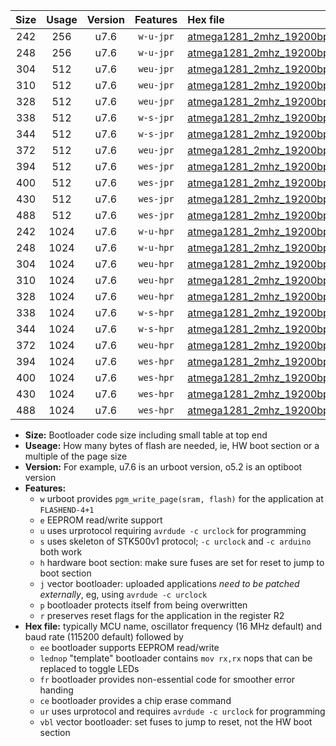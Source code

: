 |Size|Usage|Version|Features|Hex file|
|:-:|:-:|:-:|:-:|:--|
|242|256|u7.6|`w-u-jpr`|[atmega1281_2mhz_19200bps_ur_vbl.hex](https://raw.githubusercontent.com/stefanrueger/urboot/main//atmega1281_2mhz_19200bps_ur_vbl.hex)|
|248|256|u7.6|`w-u-jpr`|[atmega1281_2mhz_19200bps_lednop_ur_vbl.hex](https://raw.githubusercontent.com/stefanrueger/urboot/main//atmega1281_2mhz_19200bps_lednop_ur_vbl.hex)|
|304|512|u7.6|`weu-jpr`|[atmega1281_2mhz_19200bps_ee_ur_vbl.hex](https://raw.githubusercontent.com/stefanrueger/urboot/main//atmega1281_2mhz_19200bps_ee_ur_vbl.hex)|
|310|512|u7.6|`weu-jpr`|[atmega1281_2mhz_19200bps_ee_lednop_ur_vbl.hex](https://raw.githubusercontent.com/stefanrueger/urboot/main//atmega1281_2mhz_19200bps_ee_lednop_ur_vbl.hex)|
|328|512|u7.6|`weu-jpr`|[atmega1281_2mhz_19200bps_ee_lednop_fr_ur_vbl.hex](https://raw.githubusercontent.com/stefanrueger/urboot/main//atmega1281_2mhz_19200bps_ee_lednop_fr_ur_vbl.hex)|
|338|512|u7.6|`w-s-jpr`|[atmega1281_2mhz_19200bps_vbl.hex](https://raw.githubusercontent.com/stefanrueger/urboot/main//atmega1281_2mhz_19200bps_vbl.hex)|
|344|512|u7.6|`w-s-jpr`|[atmega1281_2mhz_19200bps_lednop_vbl.hex](https://raw.githubusercontent.com/stefanrueger/urboot/main//atmega1281_2mhz_19200bps_lednop_vbl.hex)|
|372|512|u7.6|`weu-jpr`|[atmega1281_2mhz_19200bps_ee_lednop_fr_ce_ur_vbl.hex](https://raw.githubusercontent.com/stefanrueger/urboot/main//atmega1281_2mhz_19200bps_ee_lednop_fr_ce_ur_vbl.hex)|
|394|512|u7.6|`wes-jpr`|[atmega1281_2mhz_19200bps_ee_vbl.hex](https://raw.githubusercontent.com/stefanrueger/urboot/main//atmega1281_2mhz_19200bps_ee_vbl.hex)|
|400|512|u7.6|`wes-jpr`|[atmega1281_2mhz_19200bps_ee_lednop_vbl.hex](https://raw.githubusercontent.com/stefanrueger/urboot/main//atmega1281_2mhz_19200bps_ee_lednop_vbl.hex)|
|430|512|u7.6|`wes-jpr`|[atmega1281_2mhz_19200bps_ee_lednop_fr_vbl.hex](https://raw.githubusercontent.com/stefanrueger/urboot/main//atmega1281_2mhz_19200bps_ee_lednop_fr_vbl.hex)|
|488|512|u7.6|`wes-jpr`|[atmega1281_2mhz_19200bps_ee_lednop_fr_ce_vbl.hex](https://raw.githubusercontent.com/stefanrueger/urboot/main//atmega1281_2mhz_19200bps_ee_lednop_fr_ce_vbl.hex)|
|242|1024|u7.6|`w-u-hpr`|[atmega1281_2mhz_19200bps_ur.hex](https://raw.githubusercontent.com/stefanrueger/urboot/main//atmega1281_2mhz_19200bps_ur.hex)|
|248|1024|u7.6|`w-u-hpr`|[atmega1281_2mhz_19200bps_lednop_ur.hex](https://raw.githubusercontent.com/stefanrueger/urboot/main//atmega1281_2mhz_19200bps_lednop_ur.hex)|
|304|1024|u7.6|`weu-hpr`|[atmega1281_2mhz_19200bps_ee_ur.hex](https://raw.githubusercontent.com/stefanrueger/urboot/main//atmega1281_2mhz_19200bps_ee_ur.hex)|
|310|1024|u7.6|`weu-hpr`|[atmega1281_2mhz_19200bps_ee_lednop_ur.hex](https://raw.githubusercontent.com/stefanrueger/urboot/main//atmega1281_2mhz_19200bps_ee_lednop_ur.hex)|
|328|1024|u7.6|`weu-hpr`|[atmega1281_2mhz_19200bps_ee_lednop_fr_ur.hex](https://raw.githubusercontent.com/stefanrueger/urboot/main//atmega1281_2mhz_19200bps_ee_lednop_fr_ur.hex)|
|338|1024|u7.6|`w-s-hpr`|[atmega1281_2mhz_19200bps.hex](https://raw.githubusercontent.com/stefanrueger/urboot/main//atmega1281_2mhz_19200bps.hex)|
|344|1024|u7.6|`w-s-hpr`|[atmega1281_2mhz_19200bps_lednop.hex](https://raw.githubusercontent.com/stefanrueger/urboot/main//atmega1281_2mhz_19200bps_lednop.hex)|
|372|1024|u7.6|`weu-hpr`|[atmega1281_2mhz_19200bps_ee_lednop_fr_ce_ur.hex](https://raw.githubusercontent.com/stefanrueger/urboot/main//atmega1281_2mhz_19200bps_ee_lednop_fr_ce_ur.hex)|
|394|1024|u7.6|`wes-hpr`|[atmega1281_2mhz_19200bps_ee.hex](https://raw.githubusercontent.com/stefanrueger/urboot/main//atmega1281_2mhz_19200bps_ee.hex)|
|400|1024|u7.6|`wes-hpr`|[atmega1281_2mhz_19200bps_ee_lednop.hex](https://raw.githubusercontent.com/stefanrueger/urboot/main//atmega1281_2mhz_19200bps_ee_lednop.hex)|
|430|1024|u7.6|`wes-hpr`|[atmega1281_2mhz_19200bps_ee_lednop_fr.hex](https://raw.githubusercontent.com/stefanrueger/urboot/main//atmega1281_2mhz_19200bps_ee_lednop_fr.hex)|
|488|1024|u7.6|`wes-hpr`|[atmega1281_2mhz_19200bps_ee_lednop_fr_ce.hex](https://raw.githubusercontent.com/stefanrueger/urboot/main//atmega1281_2mhz_19200bps_ee_lednop_fr_ce.hex)|

- **Size:** Bootloader code size including small table at top end
- **Useage:** How many bytes of flash are needed, ie, HW boot section or a multiple of the page size
- **Version:** For example, u7.6 is an urboot version, o5.2 is an optiboot version
- **Features:**
  + `w` urboot provides `pgm_write_page(sram, flash)` for the application at `FLASHEND-4+1`
  + `e` EEPROM read/write support
  + `u` uses urprotocol requiring `avrdude -c urclock` for programming
  + `s` uses skeleton of STK500v1 protocol; `-c urclock` and `-c arduino` both work
  + `h` hardware boot section: make sure fuses are set for reset to jump to boot section
  + `j` vector bootloader: uploaded applications *need to be patched externally*, eg, using `avrdude -c urclock`
  + `p` bootloader protects itself from being overwritten
  + `r` preserves reset flags for the application in the register R2
- **Hex file:** typically MCU name, oscillator frequency (16 MHz default) and baud rate (115200 default) followed by
  + `ee` bootloader supports EEPROM read/write
  + `lednop` "template" bootloader contains `mov rx,rx` nops that can be replaced to toggle LEDs
  + `fr` bootloader provides non-essential code for smoother error handing
  + `ce` bootloader provides a chip erase command
  + `ur` uses urprotocol and requires `avrdude -c urclock` for programming
  + `vbl` vector bootloader: set fuses to jump to reset, not the HW boot section
